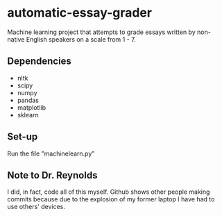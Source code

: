 # automatic-essay-grader
Machine learning project that attempts to grade essays written by non-native English speakers on a scale from 1 - 7.

## Dependencies

* nltk
* scipy
* numpy
* pandas
* matplotlib
* sklearn

## Set-up

Run the file "machinelearn.py"

## Note to Dr. Reynolds

I did, in fact, code all of this myself. Github shows other people making commits because due to the explosion of my former laptop I have had to use others' devices.
